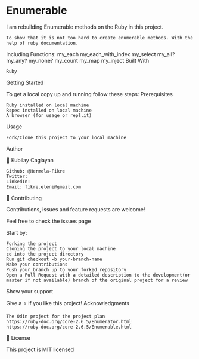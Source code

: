 # Enumerable

I am rebuilding Enumerable methods on the Ruby in this project. 

    To show that it is not too hard to create enumerable methods. With the help of ruby documentation.

Including Functions: my_each my_each_with_index my_select my_all? my_any? my_none? my_count my_map my_inject
Built With

    Ruby

Getting Started

To get a local copy up and running follow these steps:
Prerequisites

    Ruby installed on local machine
    Rspec installed on local machine
    A browser (for usage or repl.it)

Usage

    Fork/Clone this project to your local machine

Author

👤 Kubilay Caglayan

    Github: @Hermela-Fikre
    Twitter: 
    LinkedIn:
    Email: fikre.eleni@gmail.com



🤝 Contributing

Contributions, issues and feature requests are welcome!

Feel free to check the issues page

Start by:

    Forking the project
    Cloning the project to your local machine
    cd into the project directory
    Run git checkout -b your-branch-name
    Make your contributions
    Push your branch up to your forked repository
    Open a Pull Request with a detailed description to the development(or master if not available) branch of the original project for a review

Show your support

Give a ⭐️ if you like this project!
Acknowledgments

    The Odin project for the project plan
    https://ruby-doc.org/core-2.6.5/Enumerator.html
    https://ruby-doc.org/core-2.6.5/Enumerable.html

📝 License

This project is MIT licensed